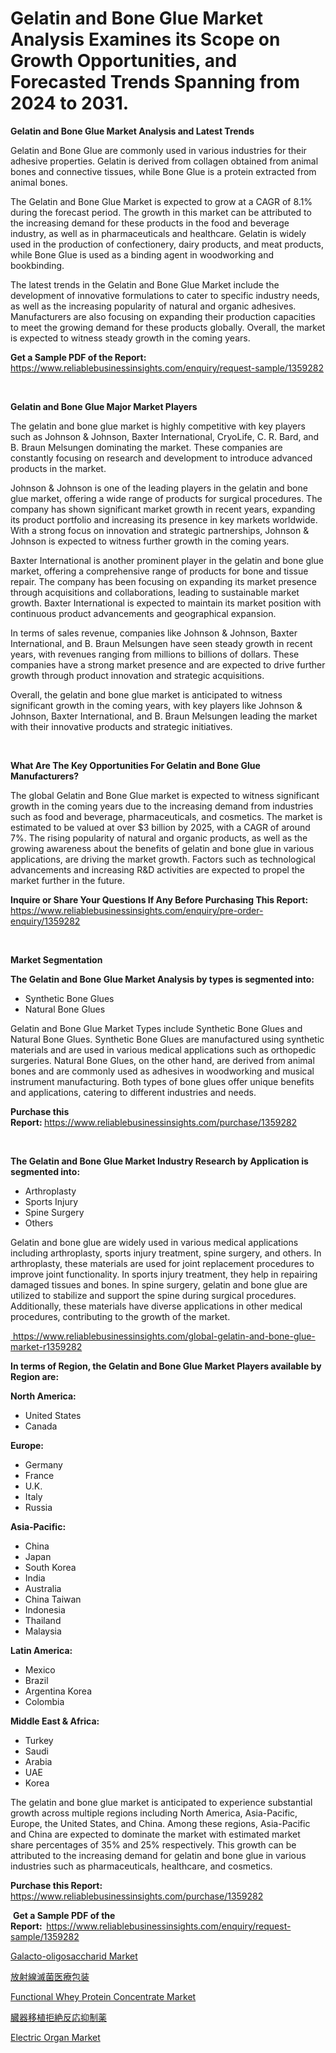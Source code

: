 <p><h1>Gelatin and Bone Glue Market Analysis Examines its Scope on Growth Opportunities, and Forecasted Trends Spanning from 2024 to 2031.</h1></p><p><strong>Gelatin and Bone Glue Market Analysis and Latest Trends</strong></p>
<p><p>Gelatin and Bone Glue are commonly used in various industries for their adhesive properties. Gelatin is derived from collagen obtained from animal bones and connective tissues, while Bone Glue is a protein extracted from animal bones.</p><p>The Gelatin and Bone Glue Market is expected to grow at a CAGR of 8.1% during the forecast period. The growth in this market can be attributed to the increasing demand for these products in the food and beverage industry, as well as in pharmaceuticals and healthcare. Gelatin is widely used in the production of confectionery, dairy products, and meat products, while Bone Glue is used as a binding agent in woodworking and bookbinding.</p><p>The latest trends in the Gelatin and Bone Glue Market include the development of innovative formulations to cater to specific industry needs, as well as the increasing popularity of natural and organic adhesives. Manufacturers are also focusing on expanding their production capacities to meet the growing demand for these products globally. Overall, the market is expected to witness steady growth in the coming years.</p></p>
<p><strong>Get a Sample PDF of the Report:&nbsp;</strong> <a href="https://www.reliablebusinessinsights.com/enquiry/request-sample/1359282">https://www.reliablebusinessinsights.com/enquiry/request-sample/1359282</a></p>
<p>&nbsp;</p>
<p><strong>Gelatin and Bone Glue Major Market Players</strong></p>
<p><p>The gelatin and bone glue market is highly competitive with key players such as Johnson & Johnson, Baxter International, CryoLife, C. R. Bard, and B. Braun Melsungen dominating the market. These companies are constantly focusing on research and development to introduce advanced products in the market.</p><p>Johnson & Johnson is one of the leading players in the gelatin and bone glue market, offering a wide range of products for surgical procedures. The company has shown significant market growth in recent years, expanding its product portfolio and increasing its presence in key markets worldwide. With a strong focus on innovation and strategic partnerships, Johnson & Johnson is expected to witness further growth in the coming years.</p><p>Baxter International is another prominent player in the gelatin and bone glue market, offering a comprehensive range of products for bone and tissue repair. The company has been focusing on expanding its market presence through acquisitions and collaborations, leading to sustainable market growth. Baxter International is expected to maintain its market position with continuous product advancements and geographical expansion.</p><p>In terms of sales revenue, companies like Johnson & Johnson, Baxter International, and B. Braun Melsungen have seen steady growth in recent years, with revenues ranging from millions to billions of dollars. These companies have a strong market presence and are expected to drive further growth through product innovation and strategic acquisitions.</p><p>Overall, the gelatin and bone glue market is anticipated to witness significant growth in the coming years, with key players like Johnson & Johnson, Baxter International, and B. Braun Melsungen leading the market with their innovative products and strategic initiatives.</p></p>
<p>&nbsp;</p>
<p><strong>What Are The Key Opportunities For Gelatin and Bone Glue Manufacturers?</strong></p>
<p><p>The global Gelatin and Bone Glue market is expected to witness significant growth in the coming years due to the increasing demand from industries such as food and beverage, pharmaceuticals, and cosmetics. The market is estimated to be valued at over $3 billion by 2025, with a CAGR of around 7%. The rising popularity of natural and organic products, as well as the growing awareness about the benefits of gelatin and bone glue in various applications, are driving the market growth. Factors such as technological advancements and increasing R&D activities are expected to propel the market further in the future.</p></p>
<p><strong>Inquire or Share Your Questions If Any Before Purchasing This Report:</strong> <a href="https://www.reliablebusinessinsights.com/enquiry/pre-order-enquiry/1359282">https://www.reliablebusinessinsights.com/enquiry/pre-order-enquiry/1359282</a></p>
<p>&nbsp;</p>
<p><strong>Market Segmentation</strong></p>
<p><strong>The Gelatin and Bone Glue Market Analysis by types is segmented into:</strong></p>
<p><ul><li>Synthetic Bone Glues</li><li>Natural Bone Glues</li></ul></p>
<p><p>Gelatin and Bone Glue Market Types include Synthetic Bone Glues and Natural Bone Glues. Synthetic Bone Glues are manufactured using synthetic materials and are used in various medical applications such as orthopedic surgeries. Natural Bone Glues, on the other hand, are derived from animal bones and are commonly used as adhesives in woodworking and musical instrument manufacturing. Both types of bone glues offer unique benefits and applications, catering to different industries and needs.</p></p>
<p><strong>Purchase this Report:&nbsp;</strong><a href="https://www.reliablebusinessinsights.com/purchase/1359282">https://www.reliablebusinessinsights.com/purchase/1359282</a></p>
<p>&nbsp;</p>
<p><strong>The Gelatin and Bone Glue Market Industry Research by Application is segmented into:</strong></p>
<p><ul><li>Arthroplasty</li><li>Sports Injury</li><li>Spine Surgery</li><li>Others</li></ul></p>
<p><p>Gelatin and bone glue are widely used in various medical applications including arthroplasty, sports injury treatment, spine surgery, and others. In arthroplasty, these materials are used for joint replacement procedures to improve joint functionality. In sports injury treatment, they help in repairing damaged tissues and bones. In spine surgery, gelatin and bone glue are utilized to stabilize and support the spine during surgical procedures. Additionally, these materials have diverse applications in other medical procedures, contributing to the growth of the market.</p></p>
<p><a href="https://www.reliablebusinessinsights.com/global-gelatin-and-bone-glue-market-r1359282">&nbsp;https://www.reliablebusinessinsights.com/global-gelatin-and-bone-glue-market-r1359282</a></p>
<p><strong>In terms of Region, the Gelatin and Bone Glue Market Players available by Region are:</strong></p>
<p>
    <p> <strong> North America: </strong>
        <ul>
            <li>United States</li>
            <li>Canada</li>
        </ul>
        </p> 
    <p> <strong> Europe: </strong>
        <ul>
            <li>Germany</li>
            <li>France</li>
            <li>U.K.</li>
            <li>Italy</li>
            <li>Russia</li>
        </ul>
        </p> 
    <p> <strong> Asia-Pacific: </strong>
        <ul>
            <li>China</li>
            <li>Japan</li>
            <li>South Korea</li>
            <li>India</li>
            <li>Australia</li>
            <li>China Taiwan</li>
            <li>Indonesia</li>
            <li>Thailand</li>
            <li>Malaysia</li>
        </ul>
        </p> 
    <p> <strong> Latin America: </strong>
        <ul>
            <li>Mexico</li>
            <li>Brazil</li>
            <li>Argentina Korea</li>
            <li>Colombia</li>
        </ul>
        </p> 
    <p> <strong> Middle East & Africa: </strong>
        <ul>
            <li>Turkey</li>
            <li>Saudi</li>
            <li>Arabia</li>
            <li>UAE</li>
            <li>Korea</li>
        </ul>
    </p>
    </p>
<p><p>The gelatin and bone glue market is anticipated to experience substantial growth across multiple regions including North America, Asia-Pacific, Europe, the United States, and China. Among these regions, Asia-Pacific and China are expected to dominate the market with estimated market share percentages of 35% and 25% respectively. This growth can be attributed to the increasing demand for gelatin and bone glue in various industries such as pharmaceuticals, healthcare, and cosmetics.</p></p>
<p><strong>Purchase this Report: </strong><a href="https://www.reliablebusinessinsights.com/purchase/1359282">https://www.reliablebusinessinsights.com/purchase/1359282</a></p>
<p>&nbsp;<strong>Get a Sample PDF of the Report:&nbsp;&nbsp;</strong><a href="https://www.reliablebusinessinsights.com/enquiry/request-sample/1359282">https://www.reliablebusinessinsights.com/enquiry/request-sample/1359282</a></p>
<p><strong></strong></p>
<p><p><a href="https://github.com/Sinjinluong3e0awx2m195k76/Market-Research-Report-List-2/blob/main/galacto-oligosaccharid-market.md">Galacto-oligosaccharid Market</a></p><p><a href="https://github.com/TysonKub/Market-Research-Report-List-1/blob/main/800601189158.md">放射線滅菌医療包装</a></p><p><a href="https://github.com/shotows/Market-Research-Report-List-2/blob/main/functional-whey-protein-concentrate-market.md">Functional Whey Protein Concentrate Market</a></p><p><a href="https://medium.com/@lorrainethompson10/%E8%87%93%E5%99%A8%E7%A7%BB%E6%A4%8D%E3%81%AE%E6%8A%97%E6%8B%92%E7%B5%B6%E8%96%AC%E5%B8%82%E5%A0%B4%E3%81%AE%E8%A6%8F%E6%A8%A1%E3%81%A8%E5%B8%82%E5%A0%B4%E5%8B%95%E5%90%91-%E5%AE%8C%E5%85%A8%E3%81%AA%E7%94%A3%E6%A5%AD%E6%A6%82%E8%A6%81-2024%E5%B9%B4%E3%81%8B%E3%82%892031%E5%B9%B4%E3%81%BE%E3%81%A7-6e2432f299b9">臓器移植拒絶反応抑制薬</a></p><p><a href="https://www.linkedin.com/pulse/electric-organ-market-competitive-analysis-trends-forecast-y1koe">Electric Organ Market</a></p></p>